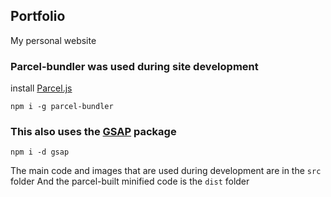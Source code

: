 ## Portfolio
My personal website

### Parcel-bundler was used during site development
install [Parcel.js](https://parceljs.org)
```
npm i -g parcel-bundler
```

### This also uses the [GSAP](https://greensock.com) package
```
npm i -d gsap
```

The main code and images that are used during development are in the ```src``` folder
And the parcel-built minified code is the ```dist``` folder
